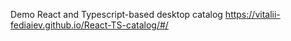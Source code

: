 Demo React and Typescript-based desktop catalog
https://vitalii-fediaiev.github.io/React-TS-catalog/#/

